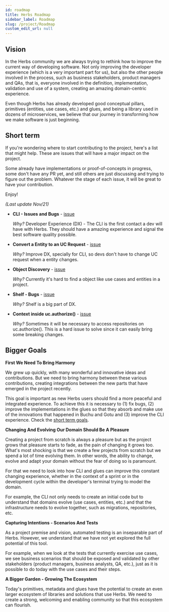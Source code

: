 ```yaml
---
id: roadmap
title: Herbs Roadmap
sidebar_label: Roadmap
slug: /project/Roadmap
custom_edit_url: null
---
```


## Vision

In the Herbs community we are always trying to rethink how to improve the current way of developing software. Not only improving the developer experience (which is a very important part for us), but also the other people involved in the process, such as business stakeholders, product managers and QAs, that is, everyone involved in the definition, implementation, validation and use of a system, creating an amazing domain-centric experience. 

Even though Herbs has already developed good conceptual pillars, primitives (entities, use cases, etc.) and glues, and being a library used in dozens of microservices, we believe that our journey in transforming how we make software is just beginning.

## Short term

If you're wondering where to start contributing to the project, here's a list that might help. These are issues that will have a major impact on the project.

Some already have implementations or proof-of-concepts in progress, some don't have any PR yet, and still others are just discussing and trying to figure out the problem. Whatever the stage of each issue, it will be great to have your contribution.

Enjoy!

*(Last update Nov/21)*

- **CLI - Issues and Bugs** - [issue](https://github.com/herbsjs/herbs-cli/issues?q=is%3Aissue+is%3Aopen+label%3Abug)

    *Why?* Developer Experience (DX) - The CLI is the first contact a dev will have with Herbs. They should have a amazing experience and signal the best software quality possible.

- **Convert a Entity to an UC Request** - [issue](https://github.com/herbsjs/buchu/issues/53)

    *Why?* Improve DX, specially for CLI, so devs don't have to change UC request when a entity changes. 

- **Object Discovery** - [issue](https://github.com/herbsjs/herbs/issues/11)

    *Why?* Currently it's hard to find a object like use cases and entities in a project. 

- **Shelf - Bugs** - [issue](https://github.com/herbsjs/herbsshelf/issues?q=is%3Aissue+is%3Aopen+label%3Abug)

    *Why?* Shelf is a big part of DX. 

- **Context inside uc.authorize()** - [issue](https://github.com/herbsjs/buchu/issues/44)

    *Why?* Sometimes it will be necessary to access repositories on uc.authorize(). This is a hard issue to solve since it can easily bring some breaking changes.

## Bigger Goals

**First We Need To Bring Harmony**

We grew up quickly, with many wonderful and innovative ideas and contributions. But we need to bring harmony between these various contributions, creating integrations between the new parts that have emerged in the project recently.

This goal is important as new Herbs users should find a more peaceful and integrated experience. To achieve this it is necessary to (1) fix bugs, (2) improve the implementations in the glues so that they absorb and make use of the innovations that happened in Buchu and Gotu and (3) improve the CLI experience. Check the [short term goals](#short-term).

**Changing And Evolving Our Domain Should Be A Pleasure**

Creating a project from scratch is always a pleasure but as the project grows that pleasure starts to fade, as the pain of changing it grows too. What's most shocking is that we create a few projects from scratch but we spend a lot of time evolving them. In other words, the ability to change, evolve and adapt your domain without the fear of doing so is paramount.

For that we need to look into how CLI and glues can improve this constant changing experience, whether in the context of a sprint or in the development cycle within the developer's terminal trying to model the domain.

For example, the CLI not only needs to create an initial code but to understand that domains evolve (use cases, entities, etc.) and that the infrastructure needs to evolve together, such as migrations, repositories, etc.

**Capturing Intentions - Scenarios And Tests**

As a project premise and vision, automated testing is an inseparable part of Herbs. However, we understand that we have not yet explored the full potential of this tool.

For example, when we look at the tests that currently exercise use cases, we see business scenarios that should be exposed and validated by other stakeholders (product managers, business analysts, QA, etc.), just as it is possible to do today with the use cases and their steps.

**A Bigger Garden - Growing The Ecosystem**

Today's primitives, metadata and glues have the potential to create an even larger ecosystem of libraries and solutions that use Herbs. We need to create a strong, welcoming and enabling community so that this ecosystem can flourish.